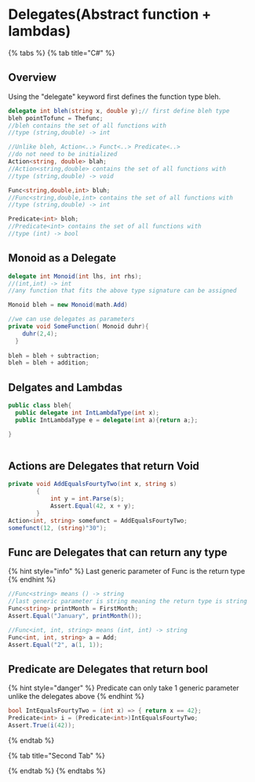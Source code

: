 # Delegates\(Abstract function + lambdas\)

{% tabs %}
{% tab title="C\#" %}
## Overview

Using the "delegate" keyword first defines the function type bleh.

```csharp
delegate int bleh(string x, double y);// first define bleh type
bleh pointTofunc = Thefunc; 
//bleh contains the set of all functions with 
//type (string,double) -> int

//Unlike bleh, Action<..> Funct<..> Predicate<..> 
//do not need to be initialized
Action<string, double> blah;
//Action<string,double> contains the set of all functions with
//type (string,double) -> void

Func<string,double,int> bluh;
//Func<string,double,int> contains the set of all functions with
//type (string,double) -> int

Predicate<int> bloh;
//Predicate<int> contains the set of all functions with
//type (int) -> bool
```

## Monoid as a Delegate 

```csharp
delegate int Monoid(int lhs, int rhs);
//(int,int) -> int
//any function that fits the above type signature can be assigned

Monoid bleh = new Monoid(math.Add)

//we can use delegates as parameters
private void SomeFunction( Monoid duhr){
    duhr(2,4);
  }  
  
bleh = bleh + subtraction;
bleh = bleh + addition;

```

## Delgates and Lambdas

```csharp
public class bleh{
  public delegate int IntLambdaType(int x);
  public IntLambdaType e = delegate(int a){return a;};

}
                
```

## Actions are Delegates that return Void

```csharp
private void AddEqualsFourtyTwo(int x, string s)
        {
            int y = int.Parse(s);
            Assert.Equal(42, x + y);
        }
Action<int, string> somefunct = AddEqualsFourtyTwo;
somefunct(12, (string)"30");
```

## Func are Delegates that can return any type

{% hint style="info" %}
Last generic parameter of Func is the return type 
{% endhint %}

```csharp
//Func<string> means () -> string
//last generic parameter is string meaning the return type is string
Func<string> printMonth = FirstMonth;
Assert.Equal("January", printMonth());

//Func<int, int, string> means (int, int) -> string
Func<int, int, string> a = Add;
Assert.Equal("2", a(1, 1));

```

## Predicate are Delegates that return bool

{% hint style="danger" %}
Predicate can only take 1 generic parameter unlike the delegates above
{% endhint %}

```csharp
bool IntEqualsFourtyTwo = (int x) => { return x == 42};
Predicate<int> i = (Predicate<int>)IntEqualsFourtyTwo;
Assert.True(i(42));
```
{% endtab %}

{% tab title="Second Tab" %}

{% endtab %}
{% endtabs %}



